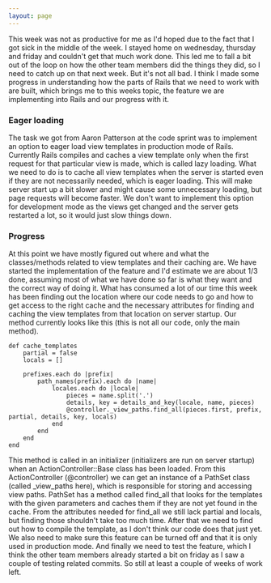 ```yaml
---
layout: page
---
```


This week was not as productive for me as I'd hoped due to the fact that I got sick in the middle of the week. I stayed home on wednesday, thursday and friday and couldn't get that much work done. This led me to fall a bit out of the loop on how the other team members did the things they did, so I need to catch up on that next week. But it's not all bad. I think I made some progress in understanding how the parts of Rails that we need to work with are built, which brings me to this weeks topic, the feature we are implementing into Rails and our progress with it. 

### Eager loading

The task we got from Aaron Patterson at the code sprint was to implement an option to eager load view templates in production mode of Rails. Currently Rails compiles and caches a view template only when the first request for that particular view is made, which is called lazy loading. What we need to do is to cache all view templates when the server is started even if they are not necessarily needed, which is eager loading. This will make server start up a bit slower and might cause some unnecessary loading, but page requests will become faster. We don't want to implement this option for development mode as the views get changed and the server gets restarted a lot, so it would just slow things down. 

### Progress

At this point we have mostly figured out where and what the classes/methods related to view templates and their caching are. We have started the implementation of the feature and I'd estimate we are about 1/3 done, assuming most of what we have done so far is what they want and the correct way of doing it. What has consumed a lot of our time this week has been finding out the location where our code needs to go and how to get access to the right cache and the necessary attributes for finding and caching the view templates from that location on server startup. Our method currently looks like this (this is not all our code, only the main method).

    def cache_templates
        partial = false
        locals = []

        prefixes.each do |prefix|
            path_names(prefix).each do |name|
                locales.each do |locale|
                    pieces = name.split('.')
                    details, key = details_and_key(locale, name, pieces)
                    @controller._view_paths.find_all(pieces.first, prefix, partial, details, key, locals)
                end
            end
        end
    end

This method is called in an initializer (initializers are run on server startup) when an ActionController::Base class has been loaded. From this ActionController (@controller) we can get an instance of a PathSet class (called _view_paths here), which is responsible for storing and accessing view paths. PathSet has a method called find_all that looks for the templates with the given parameters and caches them if they are not yet found in the cache. From the attributes needed for find_all we still lack partial and locals, but finding those shouldn't take too much time. After that we need to find out how to compile the template, as I don't think our code does that just yet. We also need to make sure this feature can be turned off and that it is only used in production mode. And finally we need to test the feature, which I think the other team members already started a bit on friday as I saw a couple of testing related commits. So still at least a couple of weeks of work left.




